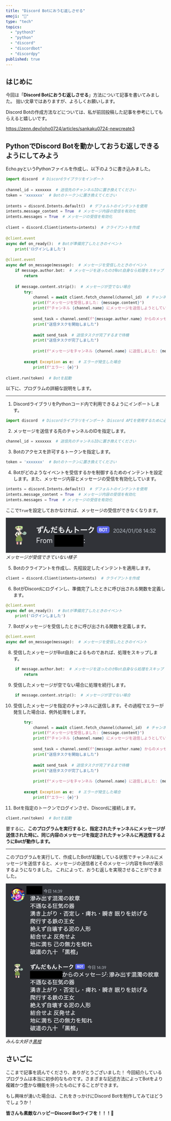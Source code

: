 ```yaml
---
title: "Discord Botにおうむ返しさせる"
emoji: "🦜"
type: "tech"
topics:
  - "python3"
  - "python"
  - "discord"
  - "discordbot"
  - "discordpy"
published: true
---
```


## はじめに

今回は「**Discord Botにおうむ返しさせる**」方法について記事を書いてみました。
拙い文章ではありますが、よろしくお願いします。

Discord Botの作成方法などについては、私が前回投稿した記事を参考にしてもらえると嬉しいです。

https://zenn.dev/joho0724/articles/sankaku0724-newcreate3

## PythonでDiscord Botを動かしておうむ返しできるようにしてみよう

Echo.pyというPythonファイルを作成し、以下のように書き込みました。

```py:Echo.py
import discord  # Discordライブラリをインポート

channel_id = xxxxxxx  # 送信先のチャンネルIDに置き換えてください
token = 'xxxxxxx'  # Botのトークンに置き換えてください

intents = discord.Intents.default()  # デフォルトのインテントを使用
intents.message_content = True  # メッセージ内容の受信を有効化
intents.messages = True  # メッセージの受信を有効化

client = discord.Client(intents=intents)  # クライアントを作成

@client.event
async def on_ready():  # Botが準備完了したときのイベント
    print('ログインしました')

@client.event
async def on_message(message):  # メッセージを受信したときのイベント
    if message.author.bot:  # メッセージを送ったのがBot自身なら処理をスキップ
        return

    if message.content.strip():  # メッセージが空でない場合
        try:
            channel = await client.fetch_channel(channel_id)  # チャンネルを取得
            print(f"メッセージを受信しました: {message.content}")
            print(f"チャンネル {channel.name} にメッセージを送信しようとしています: {message.content}")

            send_task = channel.send(f"{message.author.name} からのメッセージ: {message.content}")  # メッセージを送信
            print("送信タスクを開始しました")

            await send_task  # 送信タスクが完了するまで待機
            print("送信タスクが完了しました")

            print(f"メッセージをチャンネル {channel.name} に送信しました: {message.content}")

        except Exception as e:  # エラーが発生した場合
            print(f"エラー: {e}")

client.run(token)  # Botを起動
```

以下に、プログラムの詳細な説明をします。

-----
1. DiscordライブラリをPythonコード内で利用できるようにインポートします。

```py
import discord  # Discordライブラリをインポート（Discord APIを使用するために必要）
```


2. メッセージを送信する先のチャンネルのIDを指定します。

```py
channel_id = xxxxxxx  # 送信先のチャンネルIDに置き換えてください
```

3. Botのアクセスを許可するトークンを指定します。

```py
token = 'xxxxxxx'  # Botのトークンに置き換えてください
```

4. Botがどのようなイベントを受信するかを制御するためのインテントを設定します。また、メッセージ内容とメッセージの受信を有効化しています。

```py
intents = discord.Intents.default()  # デフォルトのインテントを使用
intents.message_content = True  # メッセージ内容の受信を有効化
intents.messages = True  # メッセージの受信を有効化
```

ここで`True`を設定しておかなければ、メッセージの受信ができなくなります。

![](/images/sankaku7/shokika.png)
*メッセージが受信できていない様子*


5. Botのクライアントを作成し、先程設定したインテントを適用します。

```py
client = discord.Client(intents=intents)  # クライアントを作成
```

6. BotがDiscordにログインし、準備完了したときに呼び出される関数を定義します。

```py
@client.event
async def on_ready():  # Botが準備完了したときのイベント
    print('ログインしました')
```

7. Botがメッセージを受信したときに呼び出される関数を定義します。

```py
@client.event
async def on_message(message):  # メッセージを受信したときのイベント
```

8. 受信したメッセージがBot自身によるものであれば、処理をスキップします。

```py
    if message.author.bot:  # メッセージを送ったのがBot自身なら処理をスキップ
        return
```

9. 受信したメッセージが空でない場合に処理を続行します。

```py
    if message.content.strip():  # メッセージが空でない場合
```
10. 受信したメッセージを指定のチャンネルに送信します。その過程でエラーが発生した場合は、例外処理をします。

```py
        try:
            channel = await client.fetch_channel(channel_id)  # チャンネルを取得
            print(f"メッセージを受信しました: {message.content}")
            print(f"チャンネル {channel.name} にメッセージを送信しようとしています: {message.content}")

            send_task = channel.send(f"{message.author.name} からのメッセージ: {message.content}")  # メッセージを送信
            print("送信タスクを開始しました")

            await send_task  # 送信タスクが完了するまで待機
            print("送信タスクが完了しました")

            print(f"メッセージをチャンネル {channel.name} に送信しました: {message.content}")

        except Exception as e:  # エラーが発生した場合
            print(f"エラー: {e}")
```

11. Botを指定のトークンでログインさせ、Discordに接続します。

```py
client.run(token)  # Botを起動
```

要するに、**このプログラムを実行すると、指定されたチャンネルにメッセージが送信された時に、同じ内容のメッセージを指定されたチャンネルに再送信するようにBotが動作します。**

-----

このプログラムを実行して、作成したBotが起動している状態でチャンネルにメッセージを送信すると、メッセージの送信者とそのメッセージ内容をBotが表示するようになりました。
これによって、おうむ返しを実現させることができました。

![](/images/sankaku7/Echo.png)
*みんな大好き[黒棺](https://www.shonenjump.com/j/rensai/list/bleach.html)*

## さいごに
ここまで記事を読んでくださり、ありがとうございました！
今回紹介しているプログラムは本当に初歩的なものです。さまざまな記述方法によってBotをより複雑かつ豊かな機能を持ったものにすることができます。

もし興味が湧いた場合は、これをきっかけにDiscord Botを制作してみてはどうでしょうか！

**皆さんも素敵なハッピーDiscord Botライフを！！！🌸**
